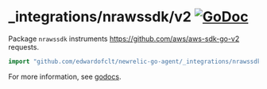 # \_integrations/nrawssdk/v2 [![GoDoc](https://godoc.org/github.com/edwardofclt/newrelic-go-agent/_integrations/nrawssdk/v2?status.svg)](https://godoc.org/github.com/edwardofclt/newrelic-go-agent/_integrations/nrawssdk/v2)

Package `nrawssdk` instruments https://github.com/aws/aws-sdk-go-v2 requests.

```go
import "github.com/edwardofclt/newrelic-go-agent/_integrations/nrawssdk/v2"
```

For more information, see
[godocs](https://godoc.org/github.com/edwardofclt/newrelic-go-agent/_integrations/nrawssdk/v2).

